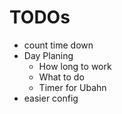 # TODOs

- count time down
- Day Planing 
    - How long to work
    - What to do
    - Timer for Ubahn
- easier config

